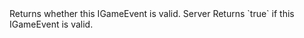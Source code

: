 <function name="IsValid" parent="IGameEvent" type="classfunc">
	<description>
		Returns whether this IGameEvent is valid.
	</description>
	<realm>Server</realm>
	<rets>
		<ret name="valid" type="boolean">Returns `true` if this IGameEvent is valid.</ret>
	</rets>
</function>